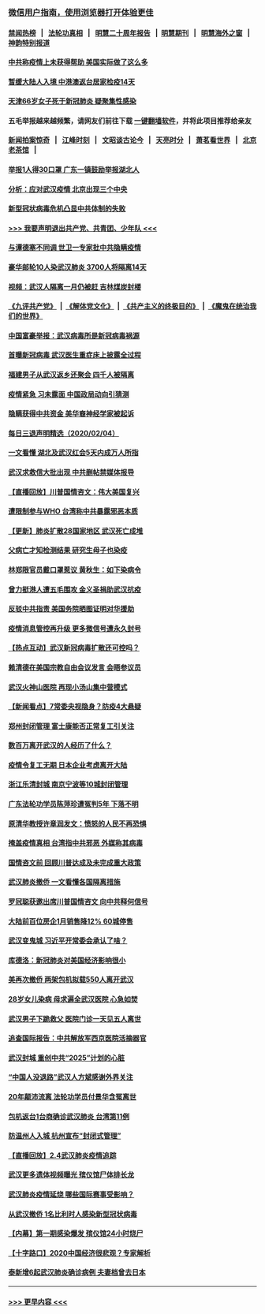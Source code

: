 ### [微信用户指南，使用浏览器打开体验更佳](https://github.com/gfw-breaker/banned-news1/blob/master/indexes/wechat-guide.md?t=0)
#### [禁闻热榜](热点新闻.md?t=0)  &nbsp;&nbsp;|&nbsp;&nbsp; [法轮功真相](https://github.com/gfw-breaker/truth/blob/master/README.md?t=0) &nbsp;&nbsp;|&nbsp;&nbsp; [明慧二十周年报告](https://github.com/gfw-breaker/mh-reports/blob/master/README.md?t=0) &nbsp;&nbsp;|&nbsp;&nbsp;[明慧期刊](https://github.com/gfw-breaker/mh-qikan) &nbsp;&nbsp;|&nbsp;&nbsp; [明慧海外之窗](https://github.com/gfw-breaker/mh-news/blob/master/README.md?t=0) &nbsp;&nbsp;|&nbsp;&nbsp; [神韵特别报道](https://github.com/gfw-breaker/mh-news/blob/master/shenyun.md?t=0)
#### [中共称疫情上未获得帮助 美国实际做了这么多](../pages/nsc413/n11846008.md?t=02051844) 
#### [暂缓大陆人入境 中港澳返台居家检疫14天](../pages/nsc413/n11845862.md?t=02051844) 
#### [天津66岁女子死于新冠肺炎 疑聚集性感染](../pages/nsc413/n11845909.md?t=02051844) 
#### 五毛举报越来越频繁，请网友们前往下载 [一键翻墙软件](https://github.com/gfw-breaker/ssr-accounts)，并将此项目推荐给亲友
#### [新闻拍案惊奇](https://github.com/gfw-breaker/banned-news1/blob/master/pages/link4.md) &nbsp;&nbsp;|&nbsp;&nbsp; [江峰时刻](https://github.com/gfw-breaker/banned-news1/blob/master/pages/link4.md) &nbsp;&nbsp;|&nbsp;&nbsp; [文昭谈古论今](https://github.com/gfw-breaker/banned-news1/blob/master/pages/link4.md) &nbsp;&nbsp;|&nbsp;&nbsp; [天亮时分](https://github.com/gfw-breaker/banned-news1/blob/master/pages/link4.md) &nbsp;&nbsp;|&nbsp;&nbsp; [萧茗看世界](https://github.com/gfw-breaker/banned-news1/blob/master/pages/link4.md) &nbsp;&nbsp;|&nbsp;&nbsp; [北京老茶馆](https://github.com/gfw-breaker/banned-news1/blob/master/pages/link4.md) &nbsp;&nbsp;|&nbsp;&nbsp; 
#### [举报1人得30口罩 广东一镇鼓励举报湖北人](../pages/nsc413/n11845622.md?t=02051844) 
#### [分析：应对武汉疫情 北京出现三个中央](../pages/nsc413/n11845850.md?t=02051844) 
#### [新型冠状病毒危机凸显中共体制的失败](../pages/nsc413/n11844970.md?t=02051844) 
#### [>>> 我要声明退出共产党、共青团、少年队 <<<](https://github.com/begood0513/goodnews/blob/master/quit/letter.md) 
#### [与谭德塞不同调 世卫一专家批中共隐瞒疫情](../pages/nsc413/n11845278.md?t=02051844) 
#### [豪华邮轮10人染武汉肺炎 3700人将隔离14天](../pages/nsc413/n11845543.md?t=02051844) 
#### [视频：武汉人隔离一月仍被赶 吉林煤炭封楼](../pages/nsc413/n11845570.md?t=02051844) 
#### [《九评共产党》](https://github.com/begood0513/9ping.md/blob/master/README.md) &nbsp;|&nbsp; [《解体党文化》](../../../../jtdwh.md/blob/master/README.md)  &nbsp;|&nbsp; [《共产主义的终极目的》](../../../../gczydzjmd.md/blob/master/README.md) &nbsp;|&nbsp; [《魔鬼在统治我们的世界》](../../../../mgztzwmdsj.md/blob/master/README.md) 
#### [中国富豪举报：武汉病毒所是新冠病毒祸源](../pages/nsc413/n11844943.md?t=02051844) 
#### [首曝新冠病毒 武汉医生重症床上披露全过程](../pages/nsc413/n11845150.md?t=02051844) 
#### [福建男子从武汉返乡还聚会 四千人被隔离](../pages/nsc413/n11845352.md?t=02051844) 
#### [疫情紧急 习未露面 中国政局动向引猜测](../pages/nsc413/n11845224.md?t=02051844) 
#### [隐瞒获得中共资金 美华裔神经学家被起诉](../pages/nsc413/n11844879.md?t=02051844) 
#### [每日三退声明精选（2020/02/04）](../pages/nsc413/n11845335.md?t=02051844) 
#### [一文看懂 湖北及武汉红会5天内成万人所指](../pages/nsc413/n11844315.md?t=02051844) 
#### [武汉求救信大批出现 中共删帖禁媒体报导](../pages/nsc413/n11845064.md?t=02051844) 
#### [【直播回放】川普国情咨文：伟大美国复兴](../pages/nsc413/n11842079.md?t=02051844) 
#### [遭限制参与WHO 台湾称中共暴露邪恶本质](../pages/nsc413/n11844351.md?t=02051844) 
#### [【更新】肺炎扩散28国家地区 武汉死亡成堆](../pages/nsc413/n11801312.md?t=02051844) 
#### [父病亡才知检测结果 研究生母子也染疫](../pages/nsc413/n11845059.md?t=02051844) 
#### [林郑限官员戴口罩惹议 黄秋生：如下染病令](../pages/nsc413/n11844529.md?t=02051844) 
#### [曾力挺港人遭五毛围攻 金义圣捐助武汉抗疫](../pages/nsc413/n11844707.md?t=02051844) 
#### [反驳中共指责 美国务院晒图证明对华援助](../pages/nsc413/n11844859.md?t=02051844) 
#### [疫情消息管控再升级 更多微信号遭永久封号](../pages/nsc413/n11844902.md?t=02051844) 
#### [【热点互动】武汉新冠病毒扩散还可控吗？](../pages/nsc413/n11844750.md?t=02051844) 
#### [赖清德在美国宗教自由会议发言 会晤参议员](../pages/nsc413/n11844836.md?t=02051844) 
#### [武汉火神山医院 再现小汤山集中营模式](../pages/nsc413/n11844763.md?t=02051844) 
#### [【新闻看点】7常委央视隐身？防疫4大悬疑](../pages/nsc413/n11844611.md?t=02051844) 
#### [郑州封闭管理 富士康能否正常复工引关注](../pages/nsc413/n11844727.md?t=02051844) 
#### [数百万离开武汉的人经历了什么？](../pages/nsc413/n11844742.md?t=02051844) 
#### [疫情令复工无期  日本企业考虑离开大陆](../pages/nsc413/n11844585.md?t=02051844) 
#### [浙江乐清封城 南京宁波等10城封闭管理](../pages/nsc413/n11844464.md?t=02051844) 
#### [广东法轮功学员陈萍珍遭冤判5年 下落不明](../pages/nsc413/n11844088.md?t=02051844) 
#### [原清华教授许章润发文：愤怒的人民不再恐惧](../pages/nsc413/n11844347.md?t=02051844) 
#### [掩盖疫情真相 台湾指中共邪恶 外媒称其病毒](../pages/nsc413/n11844401.md?t=02051844) 
#### [国情咨文前 回顾川普达成及未完成重大政策](../pages/nsc413/n11844581.md?t=02051844) 
#### [武汉肺炎撤侨 一文看懂各国隔离措施](../pages/nsc413/n11844216.md?t=02051844) 
#### [罗冠聪获邀出席川普国情咨文 向中共释何信号](../pages/nsc413/n11844355.md?t=02051844) 
#### [大陆前百位房企1月销售降12% 60城停售](../pages/nsc413/n11844398.md?t=02051844) 
#### [武汉变鬼城 习近平开常委会承认了啥？](../pages/nsc413/n11844218.md?t=02051844) 
#### [库德洛：新冠肺炎对美国经济影响很小](../pages/nsc413/n11844418.md?t=02051844) 
#### [美再次撤侨 两架包机拟载550人离开武汉](../pages/nsc413/n11844407.md?t=02051844) 
#### [28岁女儿染病 母求遍全武汉医院 心急如焚](../pages/nsc413/n11844302.md?t=02051844) 
#### [武汉男子下跪救父 医院门诊一天见五人离世](../pages/nsc413/n11844073.md?t=02051844) 
#### [追查国际报告：中共解放军西京医院活摘器官](../pages/nsc413/n11838359.md?t=02051844) 
#### [武汉封城 重创中共“2025”计划的心脏](../pages/nsc413/n11843972.md?t=02051844) 
#### [“中国人没退路”武汉人方斌感谢外界关注](../pages/nsc413/n11843517.md?t=02051844) 
#### [20年颠沛流离 法轮功学员付景华含冤离世](../pages/nsc413/n11841986.md?t=02051844) 
#### [包机返台1台商确诊武汉肺炎 台湾第11例](../pages/nsc413/n11844182.md?t=02051844) 
#### [防温州人入城 杭州宣布“封闭式管理”](../pages/nsc413/n11844139.md?t=02051844) 
#### [【直播回放】2.4武汉肺炎疫情追踪](../pages/nsc413/n11844032.md?t=02051844) 
#### [武汉更多遗体视频曝光 殡仪馆尸体排长龙](../pages/nsc413/n11844057.md?t=02051844) 
#### [武汉肺炎疫情延烧 哪些国际赛事受影响？](../pages/nsc413/n11843958.md?t=02051844) 
#### [从武汉撤侨 1名比利时人感染新型冠状病毒](../pages/nsc413/n11843977.md?t=02051844) 
#### [【内幕】第一期感染爆发 殡仪馆24小时烧尸](../pages/nsc413/n11843944.md?t=02051844) 
#### [【十字路口】2020中国经济很悲观？专家解析](../pages/nsc413/n11842696.md?t=02051844) 
#### [泰新增6起武汉肺炎确诊病例 夫妻档曾去日本](../pages/nsc413/n11843900.md?t=02051844) 

----
#### [ >>> 更早内容 <<< ](../indexes/nsc413-earlier.md)
